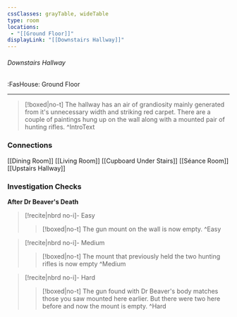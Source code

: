 ```yaml
---
cssClasses: grayTable, wideTable
type: room
locations:
 - "[[Ground Floor]]"
displayLink: "[[Downstairs Hallway]]"
---
```

###### Downstairs Hallway
<span class="sub2">:FasHouse: Ground Floor</span>

---

> [!boxed|no-t]
> The hallway has an air of grandiosity mainly generated from it's unnecessary width and striking red carpet. There are a couple of paintings hung up on the wall along with a mounted pair of hunting rifles.
>^IntroText
	
### Connections
[[Dining Room]]
[[Living Room]]
[[Cupboard Under Stairs]]
[[Séance Room]]
[[Upstairs Hallway]]

### Investigation Checks

**After Dr Beaver's Death**

> [!recite|nbrd no-i]- Easy
> <br>
> 
>> [!boxed|no-t]
>> The gun mount on the wall is now empty.
>^Easy

> [!recite|nbrd no-i]- Medium
> <br>
> 
>> [!boxed|no-t]
>> The mount that previously held the two hunting rifles is now empty
>^Medium

> [!recite|nbrd no-i]- Hard
> <br>
> 
>> [!boxed|no-t]
>> The gun found with Dr Beaver's body matches those you saw mounted here earlier. But there were two here before and now the mount is empty.
>^Hard

